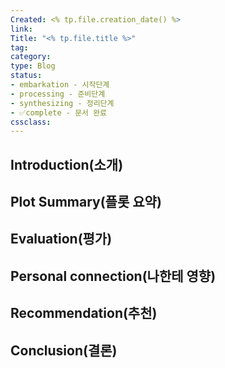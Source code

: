 ```yaml
---
Created: <% tp.file.creation_date() %>
link: 
Title: "<% tp.file.title %>"
tag: 
category: 
type: Blog
status: 
- embarkation - 시작단계
- processing - 준비단계
- synthesizing - 정리단계
- ✅complete - 문서 완료
cssclass:
---
```


## Introduction(소개)

## Plot Summary(플롯 요약)

## Evaluation(평가)

## Personal connection(나한테 영향)

## Recommendation(추천)

## Conclusion(결론)